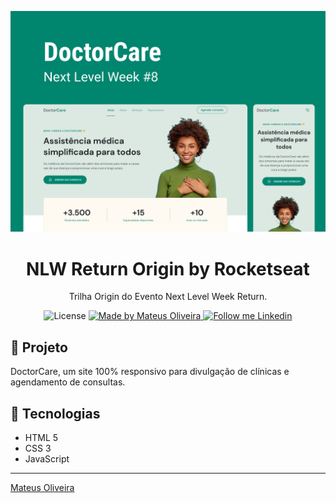 <p align="center">
    <img alt="Git Explorer" src="./.github/Capa.png"/>
</p>

<h1 align="center">
	NLW Return Origin by Rocketseat
</h1>

<p align="center">Trilha Origin do Evento Next Level Week Return.</p>

<p align="center">
  <img alt="License" src="https://img.shields.io/badge/license-MIT-2ecc71">

  <a href="https://github.com/mthenrique">
    <img alt="Made by Mateus Oliveira" src="https://img.shields.io/badge/Made%20by-Mateus%20Oliveira-2ecc71">
  </a>

  <a href="https://www.linkedin.com/in/mthenrique/" target="_blank">
    <img alt="Follow me Linkedin" src="https://img.shields.io/badge/Follow%20up-victorborsatto-2ecc71?style=social&logo=linkedin">
  </a>
</p>

## 🚀 Projeto

DoctorCare, um site 100% responsivo para divulgação de clínicas e agendamento de consultas.

## 🔧 Tecnologias

- HTML 5
- CSS 3
- JavaScript

---

[Mateus Oliveira](https://www.linkedin.com/in/mthenrique/)
